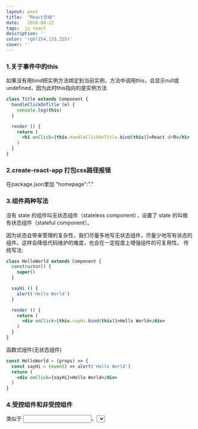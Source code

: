 ```yaml
---
layout: post
title:  "React总结"
date:   2018-08-22
tags:  js react
description: ''
color: 'rgb(154,133,255)'
cover: ''
---
```

### 1.关于事件中的this
如果没有用bind把实例方法绑定到当前实例，方法中调用this，会显示null或undefined，因为此时this指向的是实例方法
```jsx
class Title extends Component {
  handleClickOnTitle (e) {
    console.log(this)
  }

  render () {
    return (
      <h1 onClick={this.handleClickOnTitle.bind(this)}>React 小书</h1>
    )
  }
}
```
### 2.create-react-app 打包css路径报错
在package.json里加 "homepage":"." 
### 3.组件两种写法
没有 state 的组件叫无状态组件（stateless component），设置了 state 的叫做有状态组件（stateful component）。

因为状态会带来管理的复杂性，我们尽量多地写无状态组件，尽量少地写有状态的组件。这样会降低代码维护的难度，也会在一定程度上增强组件的可复用性。
传统写法:
```jsx
class HelloWorld extends Component {
  constructor() {
    super()
  }

  sayHi () {
    alert('Hello World')
  }

  render () {
    return (
      <div onClick={this.sayHi.bind(this)}>Hello World</div>
    )
  }
}
```
函数式组件(无状态组件)
```jsx
const HelloWorld = (props) => {
  const sayHi = (event) => alert('Hello World')
  return (
    <div onClick={sayHi}>Hello World</div>
  )
}
```
### 4.受控组件和非受控组件
类似于 <input />、<select />、<textarea> 这些元素的 value 值被 React.js 所控制、渲染的组件，在 React.js 当中被称为受控组件（Controlled Component）。对于用户可输入的控件，一般都可以让它们成为受控组件，这是 React.js 所推崇的做法。
```jsx
class CommentInput extends Component {
  constructor () {
    super()
    this.state = {
      username: '',
      content: ''
    }
  }
  
    handleUsernameChange (event) {
    this.setState({
      username: event.target.value
    })
  }
  
   handleContentChange (event) {
    this.setState({
      content: event.target.value
    })
  }
  
  render(){
      return(
      
        <div className='comment-field'>
          <span className='comment-field-name'>用户名：</span>
          <div className='comment-field-input'>
            <input value={this.state.username}
            onChange={this.handleUsernameChange.bind(this)} />
          </div>
        </div>
        <div className='comment-field'>
          <span className='comment-field-name'>评论内容：</span>
          <div className='comment-field-input'>
            <textarea value={this.state.content} 
            onChange={this.handleContentChange.bind(this)}
            />
          </div>
        </div>
      
      
      )
  }
}


```
另外还有非受控组件，这里暂时不提及。
delivery_management_commodity_library_library